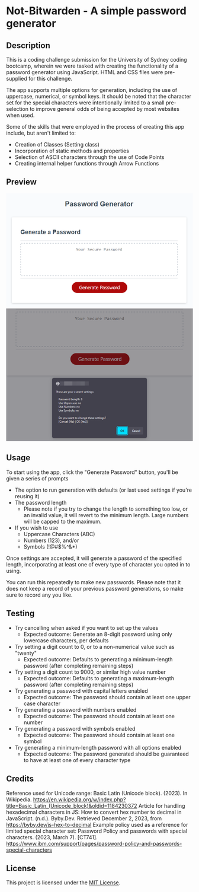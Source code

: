 # Not-Bitwarden - A simple password generator
## Description
This is a coding challenge submission for the University of Sydney coding bootcamp, wherein we were tasked with creating the functionality of a password generator using JavaScript. HTML and CSS files were pre-supplied for this challenge.

The app supports multiple options for generation, including the use of uppercase, numerical, or symbol keys. It should be noted that the character set for the special characters were intentionally limited to a small pre-selection to improve general odds of being accepted by most websites when used.

Some of the skills that were employed in the process of creating this app include, but aren't limited to:
- Creation of Classes (Setting class)
- Incorporation of static methods and properties
- Selection of ASCII characters through the use of Code Points
- Creating internal helper functions through Arrow Functions

## Preview
![A screenshot of the Password Generator before use](./project/preview-scr-01.png)
![A screenshot showing one of the config prompts generated during use](./project/preview-scr-02.png) 

## Usage
To start using the app, click the "Generate Password" button, you'll be given a series of prompts
- The option to run generation with defaults (or last used settings if you're reusing it)
- The password length
  - Please note if you try to change the length to something too low, or an invalid value, it will revert to the minimum length. Large numbers will be capped to the maximum.
- If you wish to use
  - Uppercase Characters (ABC)
  - Numbers (123), and/or
  - Symbols (!@#$%^&*)

Once settings are accepted, it will generate a password of the specified length, incorporating at least one of every type of character you opted in to using.

You can run this repeatedly to make new passwords. Please note that it does not keep a record of your previous password generations, so make sure to record any you like.

## Testing
- Try cancelling when asked if you want to set up the values
  - Expected outcome: Generate an 8-digit password using only lowercase characters, per defaults
- Try setting a digit count to 0, or to a non-numerical value such as "twenty"
  - Expected outcome: Defaults to generating a minimum-length password (after completing remaining steps)
- Try setting a digit count to 9000, or similar high value number
  - Expected outcome: Defaults to generating a maximum-length password (after completing remaining steps)
- Try generating a password with capital letters enabled
  - Expected outcome: The password should contain at least one upper case character
- Try generating a password with numbers enabled
  - Expected outcome: The password should contain at least one number
- Try generating a password with symbols enabled
  - Expected outcome: The password should contain at least one symbol
- Try generating a minimum-length password with all options enabled
  - Expected outcome: The password generated should be guaranteed to have at least one of every character type

## Credits
Reference used for Unicode range: Basic Latin (Unicode block). (2023). In Wikipedia. https://en.wikipedia.org/w/index.php?title=Basic_Latin_(Unicode_block)&oldid=1184230372
Article for handling hexadecimal characters in JS: How to convert hex number to decimal in JavaScript. (n.d.). Byby.Dev. Retrieved December 2, 2023, from https://byby.dev/js-hex-to-decimal
Example policy used as a reference for limited special character set: Password Policy and passwords with special characters. (2023, March 7). [CT741]. https://www.ibm.com/support/pages/password-policy-and-passwords-special-characters

## License
This project is licensed under the [MIT License](./LICENSE).
